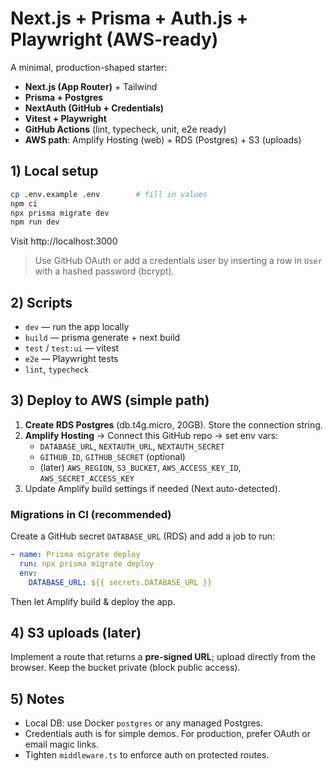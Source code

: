 # Next.js + Prisma + Auth.js + Playwright (AWS-ready)

A minimal, production-shaped starter:
- **Next.js (App Router)** + Tailwind
- **Prisma + Postgres**
- **NextAuth (GitHub + Credentials)**
- **Vitest + Playwright**
- **GitHub Actions** (lint, typecheck, unit, e2e ready)
- **AWS path**: Amplify Hosting (web) + RDS (Postgres) + S3 (uploads)

## 1) Local setup

```bash
cp .env.example .env        # fill in values
npm ci
npx prisma migrate dev
npm run dev
```

Visit http://localhost:3000

> Use GitHub OAuth or add a credentials user by inserting a row in `User` with a hashed password (bcrypt).

## 2) Scripts
- `dev` — run the app locally
- `build` — prisma generate + next build
- `test` / `test:ui` — vitest
- `e2e` — Playwright tests
- `lint`, `typecheck`

## 3) Deploy to AWS (simple path)
1. **Create RDS Postgres** (db.t4g.micro, 20GB). Store the connection string.
2. **Amplify Hosting** → Connect this GitHub repo → set env vars:
   - `DATABASE_URL`, `NEXTAUTH_URL`, `NEXTAUTH_SECRET`
   - `GITHUB_ID`, `GITHUB_SECRET` (optional)
   - (later) `AWS_REGION`, `S3_BUCKET`, `AWS_ACCESS_KEY_ID`, `AWS_SECRET_ACCESS_KEY`
3. Update Amplify build settings if needed (Next auto-detected).

### Migrations in CI (recommended)
Create a GitHub secret `DATABASE_URL` (RDS) and add a job to run:
```yaml
- name: Prisma migrate deploy
  run: npx prisma migrate deploy
  env:
    DATABASE_URL: ${{ secrets.DATABASE_URL }}
```
Then let Amplify build & deploy the app.

## 4) S3 uploads (later)
Implement a route that returns a **pre-signed URL**; upload directly from the browser.
Keep the bucket private (block public access).

## 5) Notes
- Local DB: use Docker `postgres` or any managed Postgres.
- Credentials auth is for simple demos. For production, prefer OAuth or email magic links.
- Tighten `middleware.ts` to enforce auth on protected routes.
